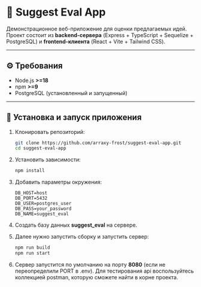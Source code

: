 # 🧠 Suggest Eval App

Демонстрационное веб-приложение для оценки предлагаемых идей.  
Проект состоит из **backend-сервера** (Express + TypeScript + Sequelize + PostgreSQL) и **frontend-клиента** (React + Vite + Tailwind CSS).

---

## ⚙️ Требования

- Node.js **>=18**
- npm **>=9**
- PostgreSQL (установленный и запущенный)

---

## 🚀 Установка и запуск приложения

1. Клонировать репозиторий:
   ```bash
   git clone https://github.com/arraxy-frost/suggest-eval-app.git
   cd suggest-eval-app
   
2. Установить зависимости:
    ```bash
   npm install

3. Добавить параметры окружения:
   ````
   DB_HOST=host
   DB_PORT=5432
   DB_USER=postgres_user
   DB_PASS=your_password
   DB_NAME=suggest_eval

4. Создать базу данных **suggest_eval** на сервере.

5. Далее нужно запустить сборку и запустить сервер:
    ```bash
   npm run build
   npm run start
   ```
6. Сервер запустится по умолчанию на порту **8080** (если не переопределили PORT в .env).
Для тестирования api воспользуйтесь коллекцией postman, которую сможете найти в корне проекта.